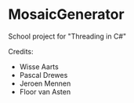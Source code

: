 # MosaicGenerator

School project for "Threading in C#"


Credits:
* Wisse Aarts
* Pascal Drewes
* Jeroen Mennen
* Floor van Asten
